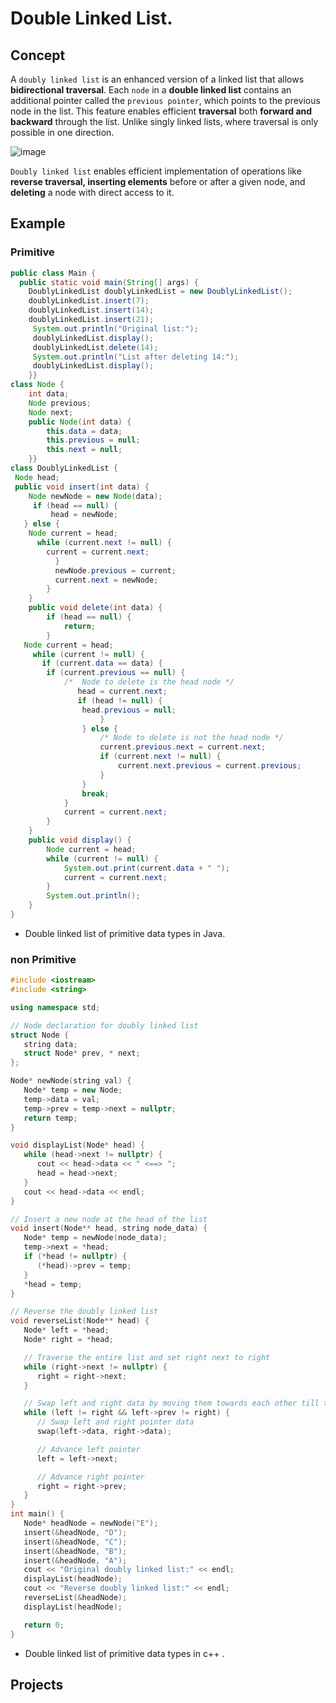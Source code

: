 # Double Linked List.
## Concept

A `doubly linked list` is an enhanced version of a linked list that allows **bidirectional traversal**. Each `node` in a **double linked list** contains an additional pointer called the `previous pointer`, which points to the previous node in the list. This feature enables efficient **traversal** both **forward and backward** through the list. Unlike singly linked lists, where traversal is only possible in one direction.

![image](https://github.com/SAFCSP-Team/data-structures-and-algorithms-bootcamp/assets/148945652/853da773-559e-4b16-b203-b9ca500185b5)

 `Doubly linked list` enables efficient implementation of operations like **reverse traversal, 
  inserting elements** before or after a given node, and **deleting** a node with direct access to it.
   
## Example 

### Primitive 
```java
public class Main {
  public static void main(String[] args) {
    DoublyLinkedList doublyLinkedList = new DoublyLinkedList();
    doublyLinkedList.insert(7);
    doublyLinkedList.insert(14);
    doublyLinkedList.insert(21);
     System.out.println("Original list:");
     doublyLinkedList.display();
     doublyLinkedList.delete(14);
     System.out.println("List after deleting 14:");
     doublyLinkedList.display();
    }}
class Node {
    int data;
    Node previous;
    Node next;
    public Node(int data) {
        this.data = data;
        this.previous = null;
        this.next = null;
    }}
class DoublyLinkedList {
 Node head;
 public void insert(int data) {
    Node newNode = new Node(data);
     if (head == null) {
         head = newNode;
   } else {
    Node current = head;
      while (current.next != null) {
        current = current.next;
          }
          newNode.previous = current;
          current.next = newNode;
        }
    }
    public void delete(int data) {
        if (head == null) {
            return;
        }
   Node current = head;
     while (current != null) {
       if (current.data == data) {
        if (current.previous == null) {
            /*  Node to delete is the head node */
               head = current.next;
               if (head != null) {
                head.previous = null;
                    }
                } else {
                    /* Node to delete is not the head node */
                    current.previous.next = current.next;
                    if (current.next != null) {
                        current.next.previous = current.previous;
                    }
                }
                break;
            }
            current = current.next;
        }
    }
    public void display() {
        Node current = head;
        while (current != null) {
            System.out.print(current.data + " ");
            current = current.next;
        }
        System.out.println();
    }
}
```
* Double linked list of primitive data types in Java.
  
### non Primitive
```c++
#include <iostream>
#include <string>

using namespace std;

// Node declaration for doubly linked list
struct Node {
   string data;
   struct Node* prev, * next;
};

Node* newNode(string val) {
   Node* temp = new Node;
   temp->data = val;
   temp->prev = temp->next = nullptr;
   return temp;
}

void displayList(Node* head) {
   while (head->next != nullptr) {
      cout << head->data << " <==> ";
      head = head->next;
   }
   cout << head->data << endl;
}

// Insert a new node at the head of the list
void insert(Node** head, string node_data) {
   Node* temp = newNode(node_data);
   temp->next = *head;
   if (*head != nullptr) {
      (*head)->prev = temp;
   }
   *head = temp;
}

// Reverse the doubly linked list
void reverseList(Node** head) {
   Node* left = *head;
   Node* right = *head;

   // Traverse the entire list and set right next to right
   while (right->next != nullptr) {
      right = right->next;
   }

   // Swap left and right data by moving them towards each other till they meet or cross
   while (left != right && left->prev != right) {
      // Swap left and right pointer data
      swap(left->data, right->data);

      // Advance left pointer
      left = left->next;

      // Advance right pointer
      right = right->prev;
   }
}
int main() {
   Node* headNode = newNode("E");
   insert(&headNode, "D");
   insert(&headNode, "C");
   insert(&headNode, "B");
   insert(&headNode, "A");
   cout << "Original doubly linked list:" << endl;
   displayList(headNode);
   cout << "Reverse doubly linked list:" << endl;
   reverseList(&headNode);
   displayList(headNode);

   return 0;
}


```
* Double linked list of primitive data types in c++ .

## Projects

